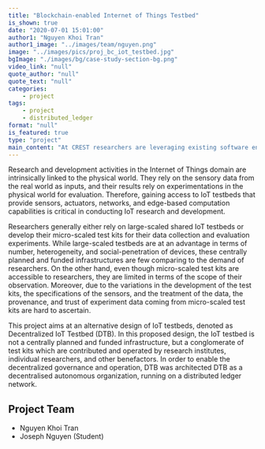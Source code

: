 ```yaml
---
title: "Blockchain-enabled Internet of Things Testbed"
is_shown: true
date: "2020-07-01 15:01:00"
author1: "Nguyen Khoi Tran"
author1_image: "../images/team/nguyen.png"
image: "../images/pics/proj_bc_iot_testbed.jpg"
bgImage: "./images/bg/case-study-section-bg.png"
video_link: "null"
quote_author: "null"
quote_text: "null"
categories: 
    - project
tags: 
    - project
    - distributed_ledger
format: "null"
is_featured: true
type: "project"
main_content: "At CREST researchers are leveraging existing software engineering, analytical reasoning, natural language processing and machine learning tools and techniques to develop a secure and integrated platform. Our aim is to help build a secure and integrated platform that is easy to use and evolve with the changing threat landscape and increase the operation efficiency of the cybersecurity team."
---
```


Research and development activities in the Internet of Things domain are intrinsically linked to the physical world. They rely on the sensory data from the real world as inputs, and their results rely on experimentations in the physical world for evaluation. Therefore, gaining access to IoT testbeds that provide sensors, actuators, networks, and edge-based computation capabilities is critical in conducting IoT research and development.

Researchers generally either rely on large-scaled shared IoT testbeds or develop their micro-scaled test kits for their data collection and evaluation experiments. While large-scaled testbeds are at an advantage in terms of number, heterogeneity, and social-penetration of devices, these centrally planned and funded infrastructures are few comparing to the demand of researchers. On the other hand, even though micro-scaled test kits are accessible to researchers, they are limited in terms of the scope of their observation. Moreover, due to the variations in the development of the test kits, the specifications of the sensors, and the treatment of the data, the provenance, and trust of experiment data coming from micro-scaled test kits are hard to ascertain.

This project aims at an alternative design of IoT testbeds, denoted as Decentralized IoT Testbed (DTB). In this proposed design, the IoT testbed is not a centrally planned and funded infrastructure, but a conglomerate of test kits which are contributed and operated by research institutes, individual researchers, and other benefactors. In order to enable the decentralized governance and operation, DTB was architected DTB as a decentralised autonomous organization, running on a distributed ledger network.

## Project Team

- Nguyen Khoi Tran
- Joseph Nguyen (Student)